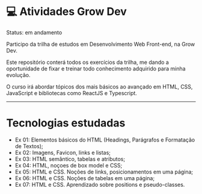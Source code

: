 # :computer: Atividades Grow Dev

Status: em andamento

Participo da trilha de estudos em Desenvolvimento Web Front-end, na Grow Dev.

Este repositório conterá todos os exercícios da trilha, me dando a oportunidade de fixar e treinar todo conhecimento adquirido para minha evolução.

O curso irá abordar tópicos dos mais básicos ao avançado em HTML, CSS, JavaScript e bibliotecas como ReactJS e Typescript.

---

# Tecnologias estudadas

- Ex 01: Elementos básicos do HTML (Headings, Parágrafos e Formatação de Textos);
- Ex 02: Imagens, Favicon, links e listas;
- Ex 03: HTML semântico, tabelas e atributos;
- Ex 04: HTML, noçoes de box model e CSS;
- Ex 05: HTML e CSS. Noções de links, posicionamentos em uma página;
- Ex 06: HTML e CSS. Noções de tabelas em uma página;
- Ex 07: HTML e CSS. Aprendizado sobre positions e pseudo-classes.